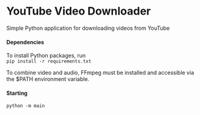 # YouTube Video Downloader

Simple Python application for downloading videos from YouTube

#### Dependencies
To install Python packages, run  
`pip install -r requirements.txt`

To combine video and audio, FFmpeg must be installed and
accessible via the $PATH environment variable.  

#### Starting
`python -m main`
